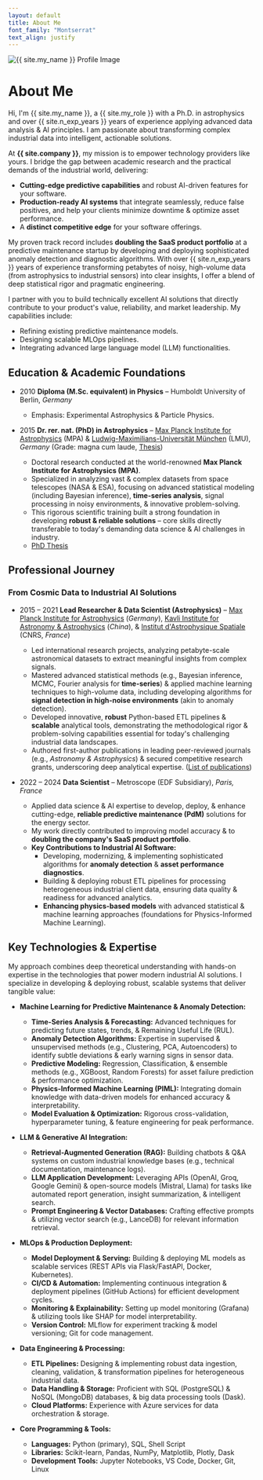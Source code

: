 ```yaml
---
layout: default
title: About Me
font_family: "Montserrat"
text_align: justify
---
```


<div class="container_center">
  <img src="{{ site.profile_image }}" alt="{{ site.my_name }} Profile Image" class="logo" />
</div>

# <i class="fa fa-user"></i> About Me

Hi, I'm {{ site.my_name }}, a {{ site.my_role }} with a Ph.D. in astrophysics and over {{ site.n_exp_years }} years of experience applying advanced data analysis & AI principles.
I am passionate about transforming complex industrial data into intelligent, actionable solutions.

At **{{ site.company }}**, my mission is to empower technology providers like yours. I bridge the gap between academic research and the practical demands of the industrial world, delivering:

- **Cutting-edge predictive capabilities** and robust AI-driven features for your software.
- **Production-ready AI systems** that integrate seamlessly, reduce false positives, and help your clients minimize downtime & optimize asset performance.
- A **distinct competitive edge** for your software offerings.

My proven track record includes **doubling the SaaS product portfolio** at a predictive maintenance startup by developing and deploying sophisticated anomaly detection and diagnostic algorithms. With over {{ site.n_exp_years }} years of experience transforming petabytes of noisy, high-volume data (from astrophysics to industrial sensors) into clear insights, I offer a blend of deep statistical rigor and pragmatic engineering.

I partner with you to build technically excellent AI solutions that directly contribute to your product's value, reliability, and market leadership. My capabilities include:

- Refining existing predictive maintenance models.
- Designing scalable MLOps pipelines.
- Integrating advanced large language model (LLM) functionalities.

## Education & Academic Foundations

- 2010 **Diploma (M.Sc. equivalent) in Physics** – Humboldt University of Berlin, _Germany_

  - Emphasis: Experimental Astrophysics & Particle Physics.

- 2015 **Dr. rer. nat. (PhD) in Astrophysics** – [Max Planck Institute for Astrophysics](https://www.mpa-garching.mpg.de/) (MPA) & [Ludwig-Maximilians-Universität München](https://en.wikipedia.org/wiki/Ludwig_Maximilian_University_of_Munich) (LMU), _Germany_ (Grade: magna cum laude, [Thesis](https://edoc.ub.uni-muenchen.de/18228/))
  - Doctoral research conducted at the world-renowned **Max Planck Institute for Astrophysics (MPA)**.
  - Specialized in analyzing vast & complex datasets from space telescopes (NASA & ESA), focusing on advanced statistical modeling (including Bayesian inference), **time-series analysis**, signal processing in noisy environments, & innovative problem-solving.
  - This rigorous scientific training built a strong foundation in developing **robust & reliable solutions** – core skills directly transferable to today's demanding data science & AI challenges in industry.
  - <a href="https://edoc.ub.uni-muenchen.de/18228/" target="_blank">PhD Thesis</a>

## Professional Journey

### From Cosmic Data to Industrial AI Solutions

- 2015 – 2021 **Lead Researcher & Data Scientist (Astrophysics)** – [Max Planck Institute for Astrophysics](https://www.mpa-garching.mpg.de/) (_Germany_), [Kavli Institute for Astronomy & Astrophysics](https://kiaa.pku.edu.cn) (_China_), & [Institut d'Astrophysique Spatiale](https://www.ias.u-psud.fr/en) (CNRS, _France_)

  - Led international research projects, analyzing petabyte-scale astronomical datasets to extract meaningful insights from complex signals.
  - Mastered advanced statistical methods (e.g., Bayesian inference, MCMC, Fourier analysis for **time-series**) & applied machine learning techniques to high-volume data, including developing algorithms for **signal detection in high-noise environments** (akin to anomaly detection).
  - Developed innovative, **robust** Python-based ETL pipelines & **scalable** analytical tools, demonstrating the methodological rigor & problem-solving capabilities essential for today's challenging industrial data landscapes.
  - Authored first-author publications in leading peer-reviewed journals (e.g., _Astronomy & Astrophysics_) & secured competitive research grants, underscoring deep analytical expertise. ([List of publications](https://ui.adsabs.harvard.edu/search/q=author%3A"Kolodzig"))

- 2022 – 2024 **Data Scientist** – Metroscope (EDF Subsidiary), _Paris, France_
  - Applied data science & AI expertise to develop, deploy, & enhance cutting-edge, **reliable predictive maintenance (PdM)** solutions for the energy sector.
  - My work directly contributed to improving model accuracy & to **doubling the company's SaaS product portfolio**.
  - **Key Contributions to Industrial AI Software:**
    - Developing, modernizing, & implementing sophisticated algorithms for **anomaly detection** & **asset performance diagnostics**.
    - Building & deploying robust ETL pipelines for processing heterogeneous industrial client data, ensuring data quality & readiness for advanced analytics.
    - **Enhancing physics-based models** with advanced statistical & machine learning approaches (foundations for Physics-Informed Machine Learning).

## Key Technologies & Expertise

My approach combines deep theoretical understanding with hands-on expertise in the technologies that power modern industrial AI solutions. I specialize in developing & deploying robust, scalable systems that deliver tangible value:

- **Machine Learning for Predictive Maintenance & Anomaly Detection:**

  - **Time-Series Analysis & Forecasting:** Advanced techniques for predicting future states, trends, & Remaining Useful Life (RUL).
  - **Anomaly Detection Algorithms:** Expertise in supervised & unsupervised methods (e.g., Clustering, PCA, Autoencoders) to identify subtle deviations & early warning signs in sensor data.
  - **Predictive Modeling:** Regression, Classification, & ensemble methods (e.g., XGBoost, Random Forests) for asset failure prediction & performance optimization.
  - **Physics-Informed Machine Learning (PIML):** Integrating domain knowledge with data-driven models for enhanced accuracy & interpretability.
  - **Model Evaluation & Optimization:** Rigorous cross-validation, hyperparameter tuning, & feature engineering for peak performance.

- **LLM & Generative AI Integration:**

  - **Retrieval-Augmented Generation (RAG):** Building chatbots & Q&A systems on custom industrial knowledge bases (e.g., technical documentation, maintenance logs).
  - **LLM Application Development:** Leveraging APIs (OpenAI, Groq, Google Gemini) & open-source models (Mistral, Llama) for tasks like automated report generation, insight summarization, & intelligent search.
  - **Prompt Engineering & Vector Databases:** Crafting effective prompts & utilizing vector search (e.g., LanceDB) for relevant information retrieval.

- **MLOps & Production Deployment:**

  - **Model Deployment & Serving:** Building & deploying ML models as scalable services (REST APIs via Flask/FastAPI, Docker, Kubernetes).
  - **CI/CD & Automation:** Implementing continuous integration & deployment pipelines (GitHub Actions) for efficient development cycles.
  - **Monitoring & Explainability:** Setting up model monitoring (Grafana) & utilizing tools like SHAP for model interpretability.
  - **Version Control:** MLflow for experiment tracking & model versioning; Git for code management.

- **Data Engineering & Processing:**

  - **ETL Pipelines:** Designing & implementing robust data ingestion, cleaning, validation, & transformation pipelines for heterogeneous industrial data.
  - **Data Handling & Storage:** Proficient with SQL (PostgreSQL) & NoSQL (MongoDB) databases, & big data processing tools (Dask).
  - **Cloud Platforms:** Experience with Azure services for data orchestration & storage.

- **Core Programming & Tools:**
  - **Languages:** Python (primary), SQL, Shell Script
  - **Libraries:** Scikit-learn, Pandas, NumPy, Matplotlib, Plotly, Dask
  - **Development Tools:** Jupyter Notebooks, VS Code, Docker, Git, Linux
